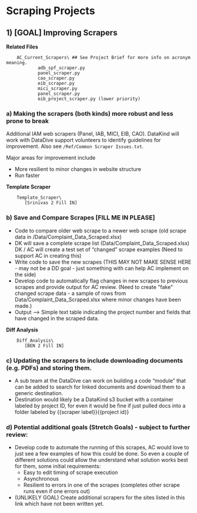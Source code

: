 

# Scraping Projects


## 1) [GOAL] Improving Scrapers 
**Related Files**
```
    AC_Current_Scrapers\ ## See Project Brief for more info on acronym meaning. 
            adb_spf_scraper.py
            panel_scraper.py
            cao_scraper.py
            eib_scraper.py
            mici_scraper.py
            panel_scraper.py
            eib_project_scraper.py (lower priority)
```


### a) Making the scrapers (both kinds) more robust and less prone to break 
Additional IAM web scrapers (Panel, IAB, MICI, EIB, CAO). DataKind will work with DataDive support volunteers to identify guidelines for improvement. Also see `/Ref/Common Scraper Issues.txt`.


Major areas for improvement include
* More resilient to minor changes in website structure
* Run faster 

**Template Scraper**
```
    Template_Scraper\
       [Srinivas 2 Fill IN]
```


### b) Save and Compare Scrapes [FILL ME IN PLEASE]
* Code to compare older web scrape to a newer web scrape (old scrape data in /Data/Complaint_Data_Scraped.xlsx)
* DK will save a complete scrape list (Data/Complaint_Data_Scraped.xlsx)
DK / AC will create a test set of “changed” scrape examples (Need to support AC in creating this)
* Write code to save the new scrapes  (THIS MAY NOT MAKE SENSE HERE - may not be a DD goal - just something with can help AC implement on the side)
* Develop code to automatically flag changes in new scrapes to previous scrapes and provide output for AC review. (Need to create "fake" changed scrape data - a sample of rows from Data/Complaint_Data_Scraped.xlsx where minor changes have been made.)
* Output --> Simple text table indicating the project number and fields that have changed in the scraped data. 

**Diff Analysis**
```
    Diff_Analysis\
       [BEN 2 Fill IN]
```


### c) Updating the scrapers to include downloading documents (e.g. PDFs) and storing them. 
* A sub team at the DataDive can work on building a code “module” that can be added to search for linked documents and download them to a generic destination.
* Destination would likely be a DataKind s3 bucket with a container labeled by project ID, for even it would be fine if just pulled docs into a folder labeled by {{scraper label}}{{project id}}

### d) Potential additional goals (Stretch Goals) - subject to further review:
* Develop code to automate the running of this scrapes, AC would love to just see a few examples of how this could be done. So even a couple of different solutions could allow the understand what solution works best for them, some initial requirements:
    * Easy to edit timing of scrape execution
    * Asynchronous
    * Resilient to errors in one of the scrapes (completes other scrape runs even if one errors out)
* (UNLIKELY GOAL) Create additional scrapers for the sites listed in this link which have not been written yet.
